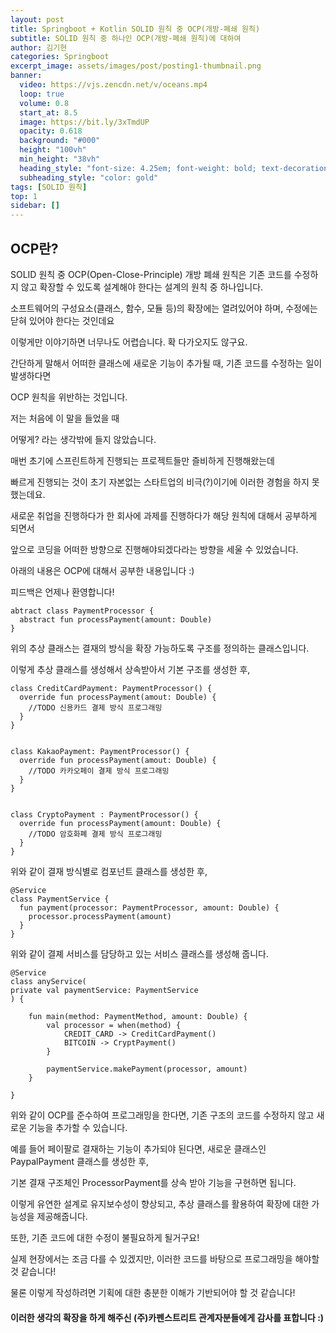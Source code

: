 ```yaml
---
layout: post
title: Springboot + Kotlin SOLID 원칙 중 OCP(개방-폐쇄 원칙)
subtitle: SOLID 원칙 중 하나인 OCP(개방-폐쇄 원칙)에 대하여
author: 김기현
categories: Springboot
excerpt_image: assets/images/post/posting1-thumbnail.png
banner:
  video: https://vjs.zencdn.net/v/oceans.mp4
  loop: true
  volume: 0.8
  start_at: 8.5
  image: https://bit.ly/3xTmdUP
  opacity: 0.618
  background: "#000"
  height: "100vh"
  min_height: "38vh"
  heading_style: "font-size: 4.25em; font-weight: bold; text-decoration: underline"
  subheading_style: "color: gold"
tags: [SOLID 원칙]
top: 1
sidebar: []
---
```


## OCP란?

SOLID 원칙 중 OCP(Open-Close-Principle) 개방 폐쇄 원칙은 기존 코드를 수정하지 않고 확장할 수 있도록 설계해야 한다는 설계의 원칙 중 하나입니다.



소프트웨어의 구성요소(클래스, 함수, 모듈 등)의 확장에는 열려있어야 하며, 수정에는 닫혀 있어야 한다는 것인데요

이렇게만 이야기하면 너무나도 어렵습니다. 확 다가오지도 않구요.



간단하게 말해서 어떠한 클래스에 새로운 기능이 추가될 때, 기존 코드를 수정하는 일이 발생하다면

OCP 원칙을 위반하는 것입니다.



저는 처음에 이 말을 들었을 때

어떻게? 라는 생각밖에 들지 않았습니다.



매번 초기에 스프린트하게 진행되는 프로젝트들만 즐비하게 진행해왔는데

빠르게 진행되는 것이 초기 자본없는 스타트업의 비극(?)이기에 이러한 경험을 하지 못했는데요.



새로운 취업을 진행하다가 한 회사에 과제를 진행하다가 해당 원칙에 대해서 공부하게 되면서

앞으로 코딩을 어떠한 방향으로 진행해야되겠다라는 방향을 세울 수 있었습니다.



아래의 내용은 OCP에 대해서 공부한 내용입니다 :)

피드백은 언제나 환영합니다!


```
abtract class PaymentProcessor {
  abstract fun processPayment(amount: Double)
}
```

위의 추상 클래스는 결재의 방식을 확장 가능하도록 구조를 정의하는 클래스입니다.

이렇게 추상 클래스를 생성해서 상속받아서 기본 구조를 생성한 후,

```
class CreditCardPayment: PaymentProcessor() {
  override fun processPayment(amout: Double) {
    //TODO 신용카드 결제 방식 프로그래밍
  }
}


class KakaoPayment: PaymentProcessor() {
  override fun processPayment(amout: Double) {
    //TODO 카카오페이 결제 방식 프로그래밍
  }
}


class CryptoPayment : PaymentProcessor() {
  override fun processPayment(amount: Double) {
    //TODO 암호화폐 결제 방식 프로그래밍
  }
}
```

위와 같이 결재 방식별로 컴포넌트 클래스를 생성한 후,

```
@Service
class PaymentService {
  fun payment(processor: PaymentProcessor, amount: Double) {
    processor.processPayment(amount)
  }
}
```

위와 같이 결졔 서비스를 담당하고 있는 서비스 클래스를 생성해 줍니다.

```
@Service
class anyService(
private val paymentService: PaymentService
) {

    fun main(method: PaymentMethod, amount: Double) {
    	val processor = when(method) {
            CREDIT_CARD -> CreditCardPayment()
            BITCOIN -> CryptPayment()
        }
        
        paymentService.makePayment(processor, amount)
    }

}
```

위와 같이 OCP를 준수하여 프로그래밍을 한다면, 기존 구조의 코드를 수정하지 않고 새로운 기능을 추가할 수 있습니다.

예를 들어 페이팔로 결재하는 기능이 추가되야 된다면, 새로운 클래스인 PaypalPayment 클래스를 생성한 후,

기본 결재 구조체인 ProcessorPayment를 상속 받아 기능을 구현하면 됩니다.



이렇게 유연한 설계로 유지보수성이 향상되고, 추상 클래스를 활용하여 확장에 대한 가능성을 제공해줍니다.

또한, 기존 코드에 대한 수정이 불필요하게 될거구요!



실제 현장에서는 조금 다를 수 있겠지만, 이러한 코드를 바탕으로 프로그래밍을 해야할 것 같습니다!

물론 이렇게 작성하려면 기획에 대한 충분한 이해가 기반되어야 할 것 같습니다!


#### 이러한 생각의 확장을 하게 해주신 (주)카펜스트리트 관계자분들에게 감사를 표합니다 :)  
